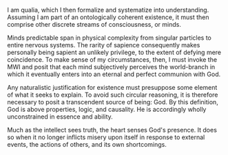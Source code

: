I am qualia, which I then formalize and systematize into understanding. Assuming I am part of an ontologically coherent existence, it must then comprise other discrete streams of consciousness, or minds.

Minds predictable span in physical complexity from singular particles to entire nervous systems. The rarity of sapience consequently makes personally being sapient an unlikely privilege, to the extent of defying mere coincidence. To make sense of my circumstances, then, I must invoke the MWI and posit that each mind subjectively perceives the world-branch in which it eventually enters into an eternal and perfect communion with God.

Any naturalistic justification for existence must presuppose some element of what it seeks to explain. To avoid such circular reasoning, it is therefore necessary to posit a transcendent source of being: God. By this definition, God is above properties, logic, and causality. He is accordingly wholly unconstrained in essence and ability. 

Much as the intellect sees truth, the heart senses God's presence. It does so when it no longer inflicts misery upon itself in response to external events, the actions of others, and its own shortcomings.

